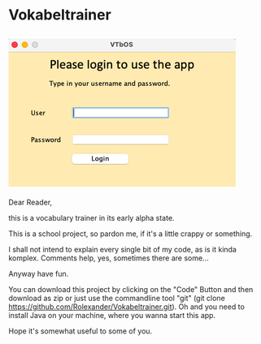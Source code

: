 # Vokabeltrainer

![alt text](VocTrain.png)
---
Dear Reader,

this is a vocabulary trainer in its early alpha state.

This is a school project, so pardon me, if it's a little crappy or something.

I shall not intend to explain every single bit of my code, as is it kinda komplex. Comments help, yes, sometimes there are some...

Anyway have fun.

You can download this project by clicking on the "Code" Button and then download as zip or just use the commandline tool "git" (git clone https://github.com/Rolexander/Vokabeltrainer.git). Oh and you need to install Java on your machine, where you wanna start this app.

Hope it's somewhat useful to some of you.
